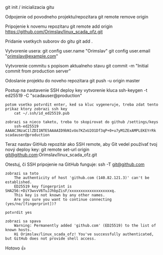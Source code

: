 git init  / inicializacia gitu



Odpojenie od povodneho projektu/repozitara
    git remote remove origin

Pripojenie k novemu repozitaru 
    git remote add origin https://github.com/Orimslav/linux_scada_ofz.git

Pridanie vsetkych suborov do gitu
    git add .

Vytvorenie usera:
    git config user.name "Orimslav"
    git config user.email "orimslav@example.com"

Vytvorenie commitu s popisom aktualneho stavu
    git commit -m "Initial commit from production server"

Odoslanie projektu do noveho repozitara
    git push -u origin master

Postup na nastavenie SSH deploy key
    vytvorenie kluca
        ssh-keygen -t ed25519 -C "scadauser@production"

    potom vsetko potvrdit enter, ked sa kluc vygeneruje, treba zdat tento prikaz ktory zobrazi ssh key
        cat ~/.ssh/id_ed25519.pub

    zobrazi sa nieco taketo, treba to skopirovat do github /settings/keys
        ssh-ed25519 AAAAC3NzaC1lZDI1NTE5AAAAID9bN1vUo7KZxU2O1Df3qP+0+u7yM1ZExAMPLEKEYrRk scadauser@production

Teraz nastav GitHub repozitár ako SSH remote, aby Git vedel používať tvoj nový deploy key:
    git remote set-url origin git@github.com:Orimslav/linux_scada_ofz.git

Otestuj, či SSH pripojenie na GitHub funguje:
    ssh -T git@github.com

    zobrazi sa toto
        The authenticity of host 'github.com (140.82.121.3)' can't be established.
        ED25519 key fingerprint is SHA256:+DiY3wvvV6TuJJhbpZisF/xxxxxxxxxxxxxxxxxxxq.
        This key is not known by any other names.
        Are you sure you want to continue connecting (yes/no/[fingerprint])?

    potvrdit yes

    zobrazi sa spava 
        Warning: Permanently added 'github.com' (ED25519) to the list of known hosts.
        Hi Orimslav/linux_scada_ofz! You've successfully authenticated, but GitHub does not provide shell access.

Hotovo 👍